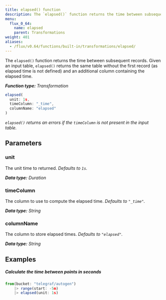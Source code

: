 ```yaml
---
title: elapsed() function
description: The `elapsed()` function returns the time between subsequent records.
menu:
  flux_0_64:
    name: elapsed
    parent: Transformations
weight: 401
aliases:
  - /flux/v0.64/functions/built-in/transformations/elapsed/
---
```


The `elapsed()` function returns the time between subsequent records.
Given an input table, `elapsed()` returns the same table without the first record
(as elapsed time is not defined) and an additional column containing the elapsed time.

_**Function type:** Transformation_  

```js
elapsed(
  unit: 1s,
  timeColumn: "_time",
  columnName: "elapsed"
)
```

_`elapsed()` returns an errors if the `timeColumn` is not present in the input table._

## Parameters

### unit
The unit time to returned.
_Defaults to `1s`._

_**Data type:** Duration_

### timeColumn
The column to use to compute the elapsed time.
_Defaults to `"_time"`._

_**Data type:** String_

### columnName
The column to store elapsed times.
_Defaults to `"elapsed"`._

_**Data type:** String_

## Examples

##### Calculate the time between points in seconds
```js
from(bucket: "telegraf/autogen")
	|> range(start: -5m)
	|> elapsed(unit: 1s)
```

